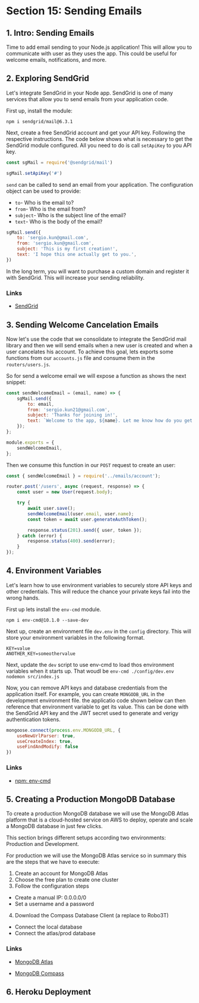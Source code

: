 # Section 15: Sending Emails

## 1. Intro: Sending Emails
Time to add email sending to your Node.js application! This will allow you to communicate with user as they uses the app. This could be useful for welcome emails, notifications, and more.

## 2. Exploring SendGrid
Let's integrate SendGrid in your Node app. SendGrid is one of many services that allow you to send emails from your application code.

First up, install the module:

```
npm i sendgrid/mail@6.3.1
```

Next, create a free SendGrid account and get your API key. Following the respective instructions. The code below shows what is necessary to get the SendGrid module configured. All you need to do is call `setApiKey` to you API key.

```js
const sgMail = require('@sendgrid/mail')

sgMail.setApiKey('#')
```

`send` can be called to send an email from your application. The configuration object can be used to provide:

+ `to`- Who is the email to?
+ `from`- Who is the email from?
+ `subject`- Who is the subject line of the email?
+ `text`- Who is the body of the email?

```js
sgMail.send({
    to: 'sergio.kun@gmail.com',
    from: 'sergio.kun@gmail.com',
    subject: 'This is my first creation!',
    text: 'I hope this one actually get to you.',
})
```

In the long term, you will want to purchase a custom domain and register it with SendGrid. This will increase your sending reliability.

### Links
+ [SendGrid](https://sendgrid.com/)


## 3. Sending Welcome Cancelation Emails
Now let's use the code that we consolidate to integrate the SendGrid mail library and then we will send emails when a new user is created and when a user cancelates his account. To achieve this goal, lets exports some functions from our `accounts.js` file and consume them in the `routers/users.js`.

So for send a welcome email we will expose a function as shows the next snippet:

```js
const sendWelcomeEmail = (email, name) => {
    sgMail.send({
        to: email,
        from: 'sergio.kun21@gmail.com',
        subject: 'Thanks for joining in!',
        text: `Welcome to the app, ${name}. Let me know how do you get along with the app`
    });
};

module.exports = {
    sendWelcomeEmail,
};
```
Then we consume this function in our `POST` request to create an user:

```js
const { sendWelcomeEmail } = require('../emails/account');

router.post('/users', async (request, response) => {
    const user = new User(request.body);

    try {
        await user.save();
        sendWelcomeEmail(user.email, user.name);
        const token = await user.generateAuthToken();

        response.status(201).send({ user, token });
    } catch (error) {
        response.status(400).send(error);
    }
});
```

## 4. Environment Variables
Let's learn how to use environment variables to securely store API keys and other credentials. This will reduce the chance your private keys fail into the wrong hands.

First up lets install the `env-cmd` module.

```
npm i env-cmd@10.1.0 --save-dev
```

Next up, create an environment file `dev.env` in the `config` directory. This will store your environment variables in the following format.

```
KEY=value
ANOTHER_KEY=someothervalue
```

Next, update the `dev` script to use env-cmd to load thos environment variables when it starts up. That woudl be `env-cmd ./config/dev.env nodemon src/index.js`

Now, you can remove API keys and database credentials from the application itself. For example, you can create `MONGODB_URL` in the development environment file. the applicatio code shown below can then reference that environment variable to get its value. This can be done with the SendGrid API key and the JWT secret used to generate and verigy authentication tokens.

```js
mongoose.connect(process.env.MONGODB_URL, {
    useNewUrlParser: true,
    useCreateIndex: true,
    useFindAndModify: false
})
```
### Links
+ [npm: env-cmd](https://www.npmjs.com/package/env-cmd)

## 5. Creating a Production MongoDB Database
To create a production MongoDB database we will use the MongoDB Atlas platform that is a cloud-hosted service on AWS to deploy, operate and scale a MongoDB database in just few clicks.

This section brings different setups according two environments: Production and Development.

For production we will use the MongoDB Atlas service so in summary this are the steps that we have to execute:

1. Create an account for MongoDB Atlas
2. Choose the free plan to create one cluster
3. Follow the configuration steps
  + Create a manual IP: 0.0.0.0/0
  + Set a username and a password
4. Download the Compass Database Client (a replace to Robo3T)
  + Connect the local database
  + Connect the atlas/prod database 

### Links
+ [MongoDB Atlas](https://www.mongodb.com/cloud/atlas/lp/general/try?utm_source=google&utm_campaign=gs_americas_colombia_search_brand_atlas_desktop&utm_term=atlas%20mongo&utm_medium=cpc_paid_search&utm_ad=e&gclid=EAIaIQobChMIjZLM6a_y5wIVgpOzCh2cygLwEAAYASAAEgIEDfD_BwE)

+ [MongoDB Compass](https://www.mongodb.com/products/compass)

## 6. Heroku Deployment
